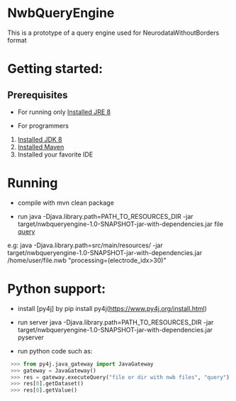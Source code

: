 # NwbQueryEngine
This is a prototype of a query engine used for NeurodataWithoutBorders format

Getting started:
==

Prerequisites
--
- For running only [Installed JRE 8](http://www.oracle.com/technetwork/java/javase/downloads/jre8-downloads-2133155.html)

- For programmers 
1. [Installed JDK 8](http://www.oracle.com/technetwork/java/javase/downloads/jdk8-downloads-2133151.html)
2. [Installed Maven](https://maven.apache.org/download.cgi)
3. Installed your favorite IDE


Running
==
- compile with mvn clean package

- run java -Djava.library.path=PATH_TO_RESOURCES_DIR -jar target/nwbqueryengine-1.0-SNAPSHOT-jar-with-dependencies.jar file [query](doc/queries.md)

e.g: java -Djava.library.path=src/main/resources/ -jar target/nwbqueryengine-1.0-SNAPSHOT-jar-with-dependencies.jar /home/user/file.nwb "processing=(electrode_idx>30)"

Python support:
==

- install [py4j] by pip install py4j(https://www.py4j.org/install.html)
- run server java -Djava.library.path=PATH_TO_RESOURCES_DIR -jar target/nwbqueryengine-1.0-SNAPSHOT-jar-with-dependencies.jar pyserver


- run python code such as:
```python
 >>> from py4j.java_gateway import JavaGateway
 >>> gateway = JavaGateway()
 >>> res = gateway.executeQuery("file or dir with nwb files", "query")
 >>> res[0].getDataset()
 >>> res[0].getValue()
```
